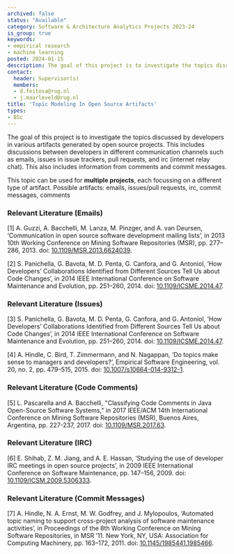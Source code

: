 ```yaml
---
archived: false
status: "Available"
category: Software & Architecture Analytics Projects 2023-24
is_group: true
keywords:
- empirical research
- machine learning
posted: 2024-01-15
description: The goal of this project is to investigate the topics discussed by developers in various artifacts generated by open source projects, e.g., communication channels such as emails, issues in issue trackers, pull requests, and IRC (internet relay chat).
contact:
  header: Supervisor(s)
  members:
  - d.feitosa@rug.nl
  - j.maarleveld@rug.nl
title: 'Topic Modeling In Open Source Artifacts'
types:
- BSc
---
```


The goal of this project is to investigate the topics discussed by developers in various artifacts generated by open source projects. This includes discussions between developers in different  communication channels such as emails, issues in issue trackers, pull requests, and irc (internet relay chat). This also includes information from comments and commit messages.

This topic can be used for **multiple projects**, each focussing on a different type of artifact. Possible artifacts: emails, issues/pull requests, irc, commit messages, comments

### Relevant Literature (Emails)

[1] A. Guzzi, A. Bacchelli, M. Lanza, M. Pinzger, and A. van Deursen, ‘Communication in open source software development mailing lists’, in 2013 10th Working Conference on Mining Software Repositories (MSR), pp. 277–286, 2013.
doi: [10.1109/MSR.2013.6624039](https://doi.org/10.1109/MSR.2013.6624039).

[2] S. Panichella, G. Bavota, M. D. Penta, G. Canfora, and G. Antoniol, ‘How Developers’ Collaborations Identified from Different Sources Tell Us about Code Changes’, in 2014 IEEE International Conference on Software Maintenance and Evolution, pp. 251–260, 2014.
doi: [10.1109/ICSME.2014.47](https://doi.org/10.1109/ICSME.2014.47).


### Relevant Literature (Issues)

[3] S. Panichella, G. Bavota, M. D. Penta, G. Canfora, and G. Antoniol, ‘How Developers’ Collaborations Identified from Different Sources Tell Us about Code Changes’, in 2014 IEEE International Conference on Software Maintenance and Evolution, pp. 251–260, 2014.
doi: [10.1109/ICSME.2014.47](https://doi.org/10.1109/ICSME.2014.47).

[4] A. Hindle, C. Bird, T. Zimmermann, and N. Nagappan, ‘Do topics make sense to managers and developers?’, Empirical Software Engineering, vol. 20, no. 2, pp. 479–515, 2015.
doi: [10.1007/s10664-014-9312-1](https://doi.org/10.1007/s10664-014-9312-1).

### Relevant Literature (Code Comments)

[5] L. Pascarella and A. Bacchelli, "Classifying Code Comments in Java Open-Source Software Systems," in 2017 IEEE/ACM 14th International Conference on Mining Software Repositories (MSR), Buenos Aires, Argentina, pp. 227-237, 2017.
doi: [10.1109/MSR.2017.63](https://doi.org/10.1109/MSR.2017.63).

### Relevant Literature (IRC)

[6] E. Shihab, Z. M. Jiang, and A. E. Hassan, ‘Studying the use of developer IRC meetings in open source projects’, in 2009 IEEE International Conference on Software Maintenance, pp. 147–156, 2009.
doi: [10.1109/ICSM.2009.5306333](https://doi.org/10.1109/ICSM.2009.5306333).

### Relevant Literature (Commit Messages)

[7] A. Hindle, N. A. Ernst, M. W. Godfrey, and J. Mylopoulos, ‘Automated topic naming to support cross-project analysis of software maintenance activities’, in Proceedings of the 8th Working Conference on Mining Software Repositories, in MSR ’11. New York, NY, USA: Association for Computing Machinery, pp. 163–172, 2011.
doi: [10.1145/1985441.1985466](https://doi.org/10.1145/1985441.1985466).
